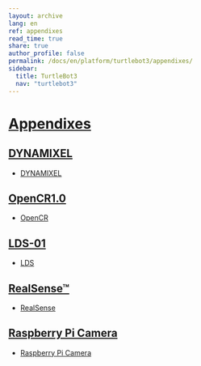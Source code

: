 ```yaml
---
layout: archive
lang: en
ref: appendixes
read_time: true
share: true
author_profile: false
permalink: /docs/en/platform/turtlebot3/appendixes/
sidebar:
  title: TurtleBot3
  nav: "turtlebot3"
---
```


<div style="counter-reset: h1 20"></div>

# [Appendixes](#appendixes)

## [DYNAMIXEL](#dynamixel)
- [DYNAMIXEL]

## [OpenCR1.0](#opencr10)
- [OpenCR]

## [LDS-01](#lds01)
- [LDS]

## [RealSense™](#realsense)
- [RealSense]

## [Raspberry Pi Camera](#raspberry-pi-camera)
- [Raspberry Pi Camera]

[DYNAMIXEL]: /docs/en/platform/turtlebot3/appendix_dynamixel/
[OpenCR]: /docs/en/platform/turtlebot3/appendix_opencr1_0/
[LDS]: /docs/en/platform/turtlebot3/appendix_lds_01/
[RealSense]: /docs/en/platform/turtlebot3/appendix_realsense/
[Raspberry Pi Camera]: /docs/en/platform/turtlebot3/appendix_raspi_cam/
